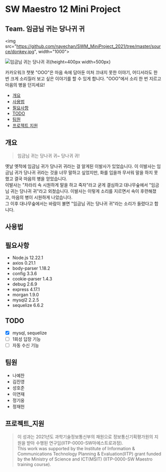 # SW Maestro 12 Mini Project
## Team. 임금님 귀는 당나귀 귀

<img src="https://github.com/nayechan/SWM_MiniProject_2021/tree/master/source/donkey.jpg", width="1000">

![임금님 귀는 당나귀 귀](https://github.com/nayechan/SWM_MiniProject_2021/tree/master/source/donkey.jpg){height=400px width=500px}

카카오워크 챗봇 "OOO"은 마음 속에 담아둔 미처 끄내지 못한 이야기, 어디서라도 한번 크게 소리질러 보고 싶은 이야기를 할 수 있게 합니다. "OOO"에서 소리 한 번 지르고 마음의 병을 던지세요!

- [개요](#개요)
- [사용법](#사용법)
- [필요사항](#필요사항)
- [TODO](#TODO)
- [팀원](#팀원)
- [프로젝트 지원](#프로젝트_지원)

## 개요
> 임금님 귀는 당나귀 귀~ 당나귀 귀!  

옛날 옛적에 임금님 귀가 당나귀 귀라는 걸 알게된 이발사가 있었습니다. 이 이발사는 임금님 귀가 당나귀 귀라는 것을 너무 말하고 싶었지만, 화를 입을까 무서워 말을 하지 못했고 결국 마음의 병을 얻었습니다.  
이발사는 "차라리 속 시원하게 말을 하고 죽자"라고 굳게 결심하고 대나무숲에서 "임금님 귀는 당나귀 귀"라고 외쳤습니다. 이발사는 이렇게 소리를 지르면서 속이 후련해졌고, 마음의 병이 시원하게 나았습니다.  
그 이후 대나무숲에서는 바람이 불면 "임금님 귀는 당나귀 귀"라는 소리가 들렸다고 합니다.


## 사용법


## 필요사항
- Node.js 12.22.1
- axios 0.21.1
- body-parser 1.18.2
- config 3.3.6
- cookie-parser 1.4.3
- debug 2.6.9
- express 4.17.1
- morgan 1.9.0
- mysql2 2.2.5
- sequelize 6.6.2

## TODO
- [x] mysql, sequelize
- [ ] 1회성 답장 기능
- [ ] 자동 수신 기능

## 팀원
- 나예찬
- 김진영
- 성호준
- 이연재
- 정기웅
- 정재헌

## 프로젝트_지원
> 이 성과는 2021년도 과학기술정보통신부의 재원으로 정보통신기획평가원의 지원을 받아 수행된 연구임(IITP-0000-SW마에스트로과정).   
This work was supported by the Institute of Information & Communications Technology Planning & Evaluation(IITP) grant funded
by the Ministry of Science and ICT(MSIT) (IITP-0000-SW Maestro training course).
